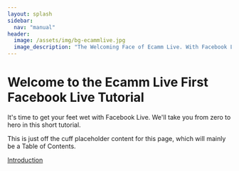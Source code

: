 ```yaml
---
layout: splash
sidebar:
  nav: "manual"
header:
  image: /assets/img/bg-ecammlive.jpg
  image_description: "The Welcoming Face of Ecamm Live. With Facebook Likes."
---
```


# Welcome to the Ecamm Live First Facebook Live Tutorial

It's time to get your feet wet with Facebook Live. We'll take you from zero to hero in this short tutorial.

This is just off the cuff placeholder content for this page, which will mainly be a Table of Contents.

[Introduction](/docs/ecamm-live-first-facebook-live/001-first-facebook-live-intro)